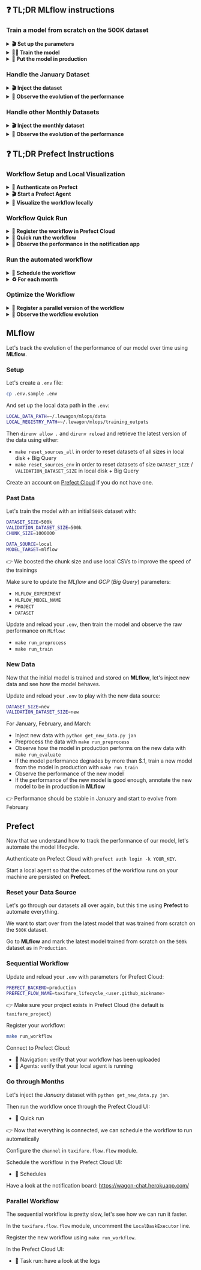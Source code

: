 
[//]: # ( challenge tech stack: mlflow prefect no-livecode )

[//]: # ( challenge instructions )

## ❓ TL;DR MLflow instructions

### Train a model from scratch on the 500K dataset

<details>
  <summary markdown='span'><strong>🎬 Set up the parameters</strong></summary>

  ``` bash
  cp .env.sample .env
  direnv allow
  direnv reload
  ```
</details>

<details>
  <summary markdown='span'><strong>🏋️‍♂️ Train the model</strong></summary>

  ``` bash
  make run_preprocess
  make run_train
  make run_evaluate
  ```
</details>

<details>
  <summary markdown='span'><strong>🏁 Put the model in production</strong></summary>

  In **MLflow** set the model _stage_ as _Production_
</details>

### Handle the January Dataset

<details>
  <summary markdown='span'><strong>🎬 Inject the dataset</strong></summary>

  ``` bash
  python get_new_data.py jan
  ```
</details>

<details>
  <summary markdown='span'><strong>👀 Observe the evolution of the performance</strong></summary>

  The performance of the model in production on the new data seems to be stable.

  👉 No need to train a new model
</details>

### Handle other Monthly Datasets

<details>
  <summary markdown='span'><strong>🎬 Inject the monthly dataset</strong></summary>

  ``` bash
  python get_new_data.py jan
  ```
</details>

<details>
  <summary markdown='span'><strong>👀 Observe the evolution of the performance</strong></summary>

  👉 Together with the business, define a performance threshold on which to act, for example, a variation of $0.3 in performance

  🤔 If the performance degrades significantly, train a new model

  🤔 If the performance of the new model is good enough, put it in production
</details>

## ❓ TL;DR Prefect Instructions

### Workflow Setup and Local Visualization

<details>
  <summary markdown='span'><strong>🔑 Authenticate on Prefect</strong></summary>

  ``` bash
  prefect auth login -k YOUR_KEY
  ```
</details>

<details>
  <summary markdown='span'><strong>🎬 Start a Prefect Agent</strong></summary>

  ``` bash
  prefect agent local start
  ```
</details>

<details>
  <summary markdown='span'><strong>👀 Visualize the workflow locally</strong></summary>

  ``` bash
  make run_workflow
  ```
</details>

### Workflow Quick Run

<details>
  <summary markdown='span'><strong>📝 Register the workflow in Prefect Cloud</strong></summary>

  Set `PREFECT_BACKEND=production` in the `.env` and `direnv reload`.

  In the `taxifare.flow.main` module, comment out the `LocalDaskExecutor` line.

  ``` bash
  make run_workflow
  ```
</details>

<details>
  <summary markdown='span'><strong>🚕 Quick run the workflow</strong></summary>

  Run the workflow from the Prefect UI using _Quick Run_.
</details>

<details>
  <summary markdown='span'><strong>👀 Observe the performance in the notification app</strong></summary>

  Check the performance on the notification board: https://wagon-chat.herokuapp.com/
</details>

### Run the automated workflow

<details>
  <summary markdown='span'><strong>📆 Schedule the workflow</strong></summary>

  Create a schedule in the Prefect UI.
</details>

<details>
  <summary markdown='span'><strong>♻️ For each month</strong></summary>

  💉 Inject new data

  👀 Observe the performance in the notification app

  🤔 Put the newly trained model in production if appropriate
</details>

### Optimize the Workflow

<details>
  <summary markdown='span'><strong>📝 Register a parallel version of the workflow</strong></summary>

  In the `taxifare.flow.main` module, uncomment the `LocalDaskExecutor` line.

  ``` bash
  make run_workflow
  ```
</details>

<details>
  <summary markdown='span'><strong>👀 Observe the workflow evolution</strong></summary>

  In the Prefect UI, the workflow tasks execute in parallel whenever possible.
</details>

## MLflow

Let's track the evolution of the performance of our model over time using **MLflow**.

### Setup

Let's create a `.env` file:

``` bash
cp .env.sample .env
```

And set up the local data path in the `.env`:

``` bash
LOCAL_DATA_PATH=~/.lewagon/mlops/data
LOCAL_REGISTRY_PATH=~/.lewagon/mlops/training_outputs
```

Then `direnv allow .` and `direnv reload` and retrieve the latest version of the data using either:
- `make reset_sources_all` in order to reset datasets of all sizes in local disk + Big Query
- `make reset_sources_env` in order to reset datasets of size `DATASET_SIZE` / `VALIDATION_DATASET_SIZE` in local disk + Big Query

Create an account on [Prefect Cloud](https://www.prefect.io/) if you do not have one.

### Past Data

Let's train the model with an initial `500k` dataset with:

``` bash
DATASET_SIZE=500k
VALIDATION_DATASET_SIZE=500k
CHUNK_SIZE=1000000

DATA_SOURCE=local
MODEL_TARGET=mlflow
```

👉 We boosted the chunk size and use local CSVs to improve the speed of the trainings

Make sure to update the _MLflow_ and _GCP_ (_Big Query_) parameters:
- `MLFLOW_EXPERIMENT`
- `MLFLOW_MODEL_NAME`
- `PROJECT`
- `DATASET`

Update and reload your `.env`, then train the model and observe the raw performance on `MLflow`:
- `make run_preprocess`
- `make run_train`

### New Data

Now that the initial model is trained and stored on **MLflow**, let's inject new data and see how the model behaves.

Update and reload your `.env` to play with the new data source:

``` bash
DATASET_SIZE=new
VALIDATION_DATASET_SIZE=new
```

For January, February, and March:
- Inject new data with `python get_new_data.py jan`
- Preprocess the data with `make run_preprocess`
- Observe how the model in production performs on the new data with `make run_evaluate`
- If the model performance degrades by more than $.1, train a new model from the model in production with `make run_train`
- Observe the performance of the new model
- If the performance of the new model is good enough, annotate the new model to be in production in **MLflow**

👉 Performance should be stable in January and start to evolve from February

## Prefect

Now that we understand how to track the performance of our model, let's automate the model lifecycle.

Authenticate on Prefect Cloud with `prefect auth login -k YOUR_KEY`.

Start a local agent so that the outcomes of the workflow runs on your machine are persisted on **Prefect**.

### Reset your Data Source

Let's go through our datasets all over again, but this time using **Prefect** to automate everything.

We want to start over from the latest model that was trained from scratch on the `500K` dataset.

Go to **MLflow** and mark the latest model trained from scratch on the `500k` dataset as in `Production`.

### Sequential Workflow

Update and reload your `.env` with parameters for Prefect Cloud:

``` bash
PREFECT_BACKEND=production
PREFECT_FLOW_NAME=taxifare_lifecycle_<user.github_nickname>
```

👉 Make sure your project exists in Prefect Cloud (the default is `taxifare_project`)

Register your workflow:

``` bash
make run_workflow
```

Connect to Prefect Cloud:
- 👀 Navigation: verify that your workflow has been uploaded
- 👀 Agents: verify that your local agent is running

### Go through Months

Let's inject the _January_ dataset with `python get_new_data.py jan`.

Then run the workflow once through the Prefect Cloud UI:
- 👀 Quick run

👉 Now that everything is connected, we can schedule the workflow to run automatically

Configure the `channel` in `taxifare.flow.flow` module.

Schedule the workflow in the Prefect Cloud UI:
- 👀 Schedules

Have a look at the notification board: https://wagon-chat.herokuapp.com/

### Parallel Workflow

The sequential workflow is pretty slow, let's see how we can run it faster.

In the `taxifare.flow.flow` module, uncomment the `LocalDaskExecutor` line.

Register the new workflow using `make run_workflow`.

In the Prefect Cloud UI:
- 👀 Task run: have a look at the logs
